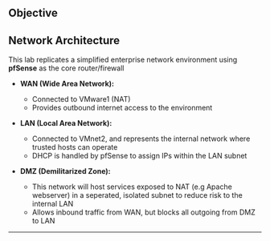 ## Objective


## Network Architecture

This lab replicates a simplified enterprise network environment using **pfSense** as the core router/firewall

- **WAN (Wide Area Network):**
  - Connected to VMware1 (NAT)
  - Provides outbound internet access to the environment

- **LAN (Local Area Network):**
  - Connected to VMnet2, and represents the internal network where trusted hosts can operate
  - DHCP is handled by pfSense to assign IPs within the LAN subnet
    
- **DMZ (Demilitarized Zone):** 
  - This network will host services exposed to NAT (e.g Apache webserver) in a seperated, isolated subnet to reduce risk to the internal LAN
  - Allows inbound traffic from WAN, but blocks all outgoing from DMZ to LAN
  
---


<!--
### 🏢 Purpose of Design

This structure emulates a **real-world enterprise network** where:

- **pfSense** acts as the central **security perimeter** and **routing device**
- **LAN** contains internal resources (such as servers, endpoints, or domain controllers)
- **WAN** simulates internet connectivity
- **DMZ** will serve as an isolated buffer zone for systems that need limited external access (e.g., HTTP/S or SSH from WAN)
-->
